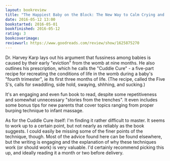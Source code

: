 ```yaml
---
layout: bookreview
title: "The Happiest Baby on the Block: The New Way to Calm Crying and Help Your Newborn Baby Sleep Longer"
date: 2016-05-12 13:00
bookstarted: 2016-05-01
bookfinished: 2016-05-12
rating: 3
bookcoverimage: 
reviewurl: https://www.goodreads.com/review/show/1625875270
---
```


Dr. Harvey Karp lays out his argument that fussiness among babies is caused by their early "eviction" from the womb at nine months. He also outlines his prescription, which he calls the "Cuddle Cure" - a five-part recipe for recreating the conditions of life in the womb during a baby's "fourth trimester", ie its first three months of life. (The recipe, called the Five S's, calls for swaddling, side hold, swaying, shhhing, and sucking.)



It's an engaging and even fun book to read, despite some repetitiveness and somewhat unnecessary "stories from the trenches". It even includes some bonus tips for new parents that cover topics ranging from proper burping technique to infant massage.



As for the Cuddle Cure itself: I'm finding it rather difficult to master. It seems to work up to a certain point, but not nearly as reliably as the book suggests. I could easily be missing some of the finer points of the technique, though. Most of the advice found here can be found elsewhere, but the writing is engaging and the explanation of why these techniques work (or should work) is very valuable. I'd certainly recommend picking this up, and ideally reading it a month or two before delivery.